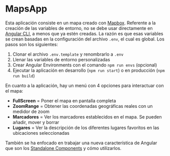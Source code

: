 # MapsApp

Esta aplicación consiste en un mapa creado con [Mapbox](https://www.mapbox.com). Referente a la creación de las variables de entorno, no se debe usar directamente en [Angular CLI](https://github.com/angular/angular-cli), a menos que ya estén creadas. La razón es que esas variables se crean basadas en la configuración del archivo `.env`, el cual es global. Los pasos son los siguientes:

1. Clonar el archivo `.env.template` y renombrarlo a `.env`
2. Llenar las variables de entorno personalizadas
3. Crear Angular Environments con el comando `npm run envs` (opcional)
4. Ejecutar la aplicación en desarrollo (`npm run start`) o en producción (`npm run build`)

En cuanto a la aplicación, hay un menú con 4 opciones para interactuar con el mapa:
- **FullScreen** = Poner el mapa en pantalla completa
- **ZoomRange** = Obtener las coordenadas geográficas reales con un medidor de zoom
- **Marcadores** = Ver los marcadores establecidos en el mapa. Se pueden añadir, mover y borrar
- **Lugares** = Ver la descripción de los diferentes lugares favoritos en las ubicaciones seleccionadas

También se ha enfocado en trabajar una nueva característica de Angular que son los [Standalone Components](https://angular.io/guide/standalone-components) y cómo utilizarlos.